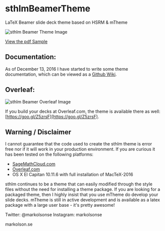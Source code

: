# sthlmBeamerTheme
LaTeX Beamer slide deck theme based on HSRM & mTheme

![sthlm Beamer Theme Image](https://github.com/markolsonse/sthlmBeamerTheme/blob/master/screenshots/sthlmbeamer2_0.png)

[View the pdf Sample](https://github.com/markolsonse/sthlmBeamerTheme/raw/master/20150731-081156-rs2.2B-sthlmBeamerTemplate.pdf)
## Documentation: 

As of December 13, 2016 I have started to write some theme documentation, which can be viewed as a [Github Wiki](https://github.com/markolsonse/sthlmBeamerTheme/wiki).

## Overleaf: 
![sthlm Beamer Overleaf Image](https://github.com/markolsonse/sthlmBeamerTheme/blob/master/screenshots/sthlm_2_overleaf.png)

If you build your decks at Overleaf.com, the theme is available there as well: [https://goo.gl/Z5zrsF](https://goo.gl/Z5zrsF).

## Warning / Disclaimer

I cannot guarantee that the code used to create the sthlm theme is error free nor if it will work in your production environment. If you are curious it has been tested on the following platforms:
- [SageMathCloud.com](https://goo.gl/cvUahe)
- [Overleaf.com](https://goo.gl/nYG3Kq)
- OS X El Capitan 10.11.6 with full installation of MacTeX-2016

sthlm continues to be a theme that can easily modified through the style files without the need for installing a theme package. If you are looking for a packaged theme, then I highly insist that you use mTheme do develop your slide decks. mTheme is still in active development and is available as a latex package with a large user base - it's pretty awesome!

Twitter: @markolsonse
Instagram: markolsonse

markolson.se
